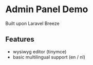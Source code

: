 # Admin Panel Demo

Built upon Laravel Breeze

## Features

-   wysiwyg editor (tinymce)
-   basic multilingual support (en / nl)
